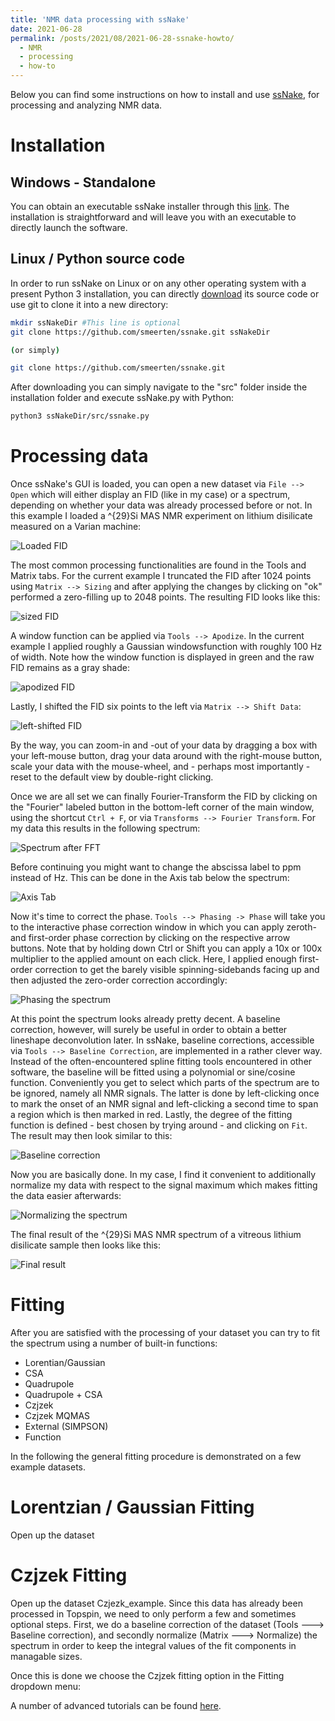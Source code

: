 ```yaml
---
title: 'NMR data processing with ssNake'
date: 2021-06-28
permalink: /posts/2021/08/2021-06-28-ssnake-howto/
  - NMR
  - processing
  - how-to
---
```


Below you can find some instructions on how to install and use [ssNake](https://www.ru.nl/science/magneticresonance/software/ssnake/), for processing and analyzing NMR data.

# Installation

## Windows - Standalone

You can obtain an executable ssNake installer through this [link](https://www.ru.nl/publish/pages/914099/ssnake_v1_3_installer_windows.zip). The installation is straightforward and will leave you with an executable to directly launch the software.

## Linux / Python source code

In order to run ssNake on Linux or on any other operating system with a present Python 3 installation, you can directly [download](https://github.com/smeerten/ssnake/archive/refs/heads/master.zip) its source code or use git to clone it into a new directory:

````bash
mkdir ssNakeDir #This line is optional
git clone https://github.com/smeerten/ssnake.git ssNakeDir

(or simply)

git clone https://github.com/smeerten/ssnake.git
````
After downloading you can simply navigate to the "src" folder inside the installation folder and execute ssNake.py with Python:

````Bash
python3 ssNakeDir/src/ssnake.py
````

# Processing data
Once ssNake's GUI is loaded, you can open a new dataset via `File --> Open` which will either display an FID (like in my case) or a spectrum, depending on whether your data was already processed before or not. In this example I loaded a ^{29}Si MAS NMR experiment on lithium disilicate measured on a Varian machine:

![Loaded FID](/images/ssNake_howto/FID_loaded.jpg "Raw FID after loading a Varian dataset.")

The most common processing functionalities are found in the Tools and Matrix tabs. For the current example I truncated the FID after 1024 points using `Matrix --> Sizing` and after applying the changes by clicking on "ok" performed a zero-filling up to 2048 points. The resulting FID looks like this:

![sized FID](/images/ssNake-howto/FID_sized.jpg "Zero-filling the FID.")

A window function can be applied via `Tools --> Apodize`. In the current example I applied roughly a Gaussian windowsfunction with roughly 100 Hz of width. Note how the window function is displayed in green and the raw FID remains as a gray shade:

![apodized FID](/images/ssNake-howto/FID_sized.jpg "Applying a Gaussian windows function.")

Lastly, I shifted the FID six points to the left via `Matrix --> Shift Data`:

![left-shifted FID](/images/ssNake-howto/FID_leftshifted.jpg "Left-shifting the FID six points.")

By the way, you can zoom-in and -out of your data by dragging a box with your left-mouse button, drag your data around with the right-mouse button, scale your data with the mouse-wheel, and - perhaps most importantly - reset to the default view by double-right clicking.

Once we are all set we can finally Fourier-Transform the FID by clicking on the "Fourier" labeled button in the bottom-left corner of the main window, using the shortcut `Ctrl + F`, or via `Transforms --> Fourier Transform`. For my data this results in the following spectrum:

![Spectrum after FFT](/images/ssNake-howto/Spec_raw.jpg "Spectrum resulting from Fourier Transformation.")

Before continuing you might want to change the abscissa label to ppm instead of Hz. This can be done in the Axis tab below the spectrum:

![Axis Tab](/images/ssNake-howto/Spec_raw.jpg "The Axis Tab let's you choose the Units of the abscissa.")

Now it's time to correct the phase. `Tools --> Phasing -> Phase` will take you to the interactive phase correction window in which you can apply zeroth- and first-order phase correction by clicking on the respective arrow buttons. Note that by holding down Ctrl or Shift you can apply a 10x or 100x multiplier to the applied amount on each click. Here, I applied enough first-order correction to get the barely visible spinning-sidebands facing up and then adjusted the zero-order correction accordingly:

![Phasing the spectrum](/images/ssNake-howto/Spec_phase.jpg "Phasing the spectrum.")

At this point the spectrum looks already pretty decent. A baseline correction, however, will surely be useful in order to obtain a better lineshape deconvolution later. In ssNake, baseline corrections, accessible via `Tools --> Baseline Correction`, are implemented in a rather clever way. Instead of the often-encountered spline fitting tools encountered in other software, the baseline will be fitted using a polynomial or sine/cosine function. Conveniently you get to select which parts of the spectrum are to be ignored, namely all NMR signals. The latter is done by left-clicking once to mark the onset of an NMR signal and left-clicking a second time to span a region which is then marked in red. Lastly, the degree of the fitting function is defined - best chosen by trying around - and clicking on `Fit`. The result may then look similar to this:

![Baseline correction](/images/ssNake-howto/Spec_phase.jpg "Applying a sine/cosine baseline correction.")

Now you are basically done. In my case, I find it convenient to additionally normalize my data with respect to the signal maximum which makes fitting the data easier afterwards:

![Normalizing the spectrum](/images/ssNake-howto/Spec_normalized.jpg "Normalizing the data.")

The final result of the ^{29}Si MAS NMR spectrum of a vitreous lithium disilicate sample then looks like this:

![Final result](/images/ssNake-howto/Spec_final.jpg "Final spectrum.")

# Fitting 

After you are satisfied with the processing of your dataset you can try to fit the spectrum using a number of built-in functions:

 - Lorentian/Gaussian 
 - CSA
 - Quadrupole
 - Quadrupole + CSA
 - Czjzek
 - Czjzek MQMAS
 - External (SIMPSON)
 - Function

In the following the general fitting procedure is demonstrated on a few example datasets.

# Lorentzian / Gaussian Fitting

Open up the dataset

# Czjzek Fitting

Open up the dataset Czjezk_example. Since this data has already been processed in Topspin, we need to only perform a few and sometimes optional steps. First, we do a baseline correction of the dataset (Tools ---> Baseline correction), and secondly normalize (Matrix ---> Normalize) the spectrum in order to keep the integral values of the fit components in managable sizes.

Once this is done we choose the Czjzek fitting option in the Fitting dropdown menu:



A number of advanced tutorials can be found [here](https://github.com/smeerten/ssnake_tutorials).

